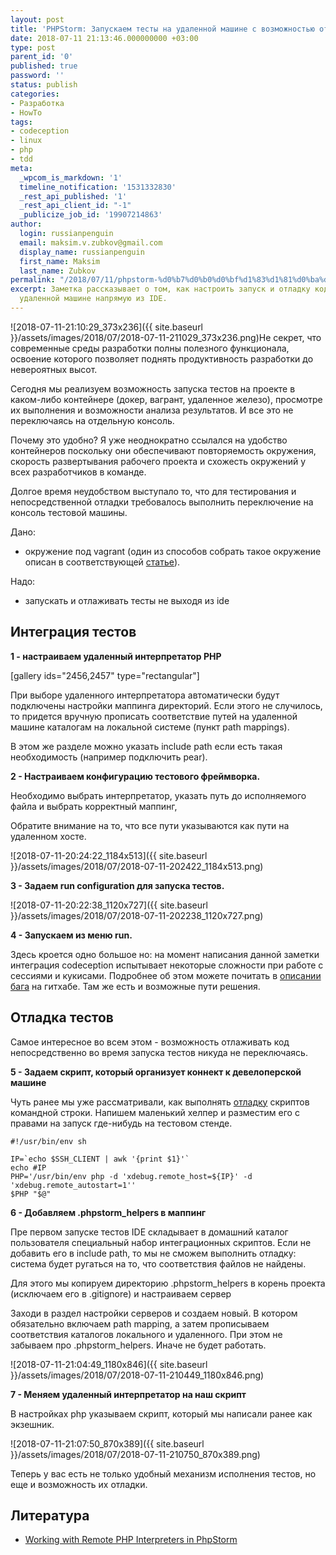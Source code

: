 ```yaml
---
layout: post
title: 'PHPStorm: Запускаем тесты на удаленной машине с возможностью отладки'
date: 2018-07-11 21:13:46.000000000 +03:00
type: post
parent_id: '0'
published: true
password: ''
status: publish
categories:
- Разработка
- HowTo
tags:
- codeception
- linux
- php
- tdd
meta:
  _wpcom_is_markdown: '1'
  timeline_notification: '1531332830'
  _rest_api_published: '1'
  _rest_api_client_id: "-1"
  _publicize_job_id: '19907214863'
author:
  login: russianpenguin
  email: maksim.v.zubkov@gmail.com
  display_name: russianpenguin
  first_name: Maksim
  last_name: Zubkov
permalink: "/2018/07/11/phpstorm-%d0%b7%d0%b0%d0%bf%d1%83%d1%81%d0%ba%d0%b0%d0%b5%d0%bc-%d1%82%d0%b5%d1%81%d1%82%d1%8b-%d0%bd%d0%b0-%d1%83%d0%b4%d0%b0%d0%bb%d0%b5%d0%bd%d0%bd%d0%be%d0%b9-%d0%bc%d0%b0%d1%88%d0%b8%d0%bd%d0%b5/"
excerpt: Заметка рассказывает о том, как настроить запуск и отладку кода тестов на
  удаленной машине напрямую из IDE.
---
```

![2018-07-11-21:10:29_373x236]({{ site.baseurl }}/assets/images/2018/07/2018-07-11-211029_373x236.png)Не секрет, что современные среды разработки полны полезного функционала, освоение которого позволяет поднять продуктивность разработки до невероятных высот.

Сегодня мы реализуем возможность запуска тестов на проекте в каком-либо контейнере (докер, вагрант, удаленное железо), просмотре их выполнения и возможности анализа результатов. И все это не переключаясь на отдельную консоль.

Почему это удобно? Я уже неоднократно ссылался на удобство контейнеров поскольку они обеспечивают повторяемость окружения, скорость развертывания рабочего проекта и схожесть окружений у всех разработчиков в команде.

Долгое время неудобством выступало то, что для тестирования и непосредственной отладки требовалось выполнить переключение на консоль тестовой машины.

Дано:

- окружение под vagrant (один из способов собрать такое окружение описан в соответствующей [статье](/2017/05/02/%d1%82%d0%b5%d1%81%d1%82%d0%b8%d1%80%d0%be%d0%b2%d0%b0%d0%bd%d0%b8%d0%b5-%d0%bf%d0%be-%d1%87%d0%b0%d1%81%d1%82%d1%8c-4/)).

Надо:

- запускать и отлаживать тесты не выходя из ide

<!--more-->

## Интеграция тестов

**1 - настраиваем удаленный интерпретатор PHP**

[gallery ids="2456,2457" type="rectangular"]

При выборе удаленного интерпретатора автоматически будут подключены настройки маппинга директорий. Если этого не случилось, то придется вручную прописать соответствие путей на удаленной машине каталогам на локальной системе (пункт path mappings).

В этом же разделе можно указать include path если есть такая необходимость (например подключить pear).

**2 - Настраиваем конфигурацию тестового фреймворка.**

Необходимо выбрать интерпретатор, указать путь до исполняемого файла и выбрать корректный маппинг,

Обратите внимание на то, что все пути указываются как пути на удаленном хосте.

![2018-07-11-20:24:22_1184x513]({{ site.baseurl }}/assets/images/2018/07/2018-07-11-202422_1184x513.png)

**3 - Задаем run configuration для запуска тестов.**

![2018-07-11-20:22:38_1120x727]({{ site.baseurl }}/assets/images/2018/07/2018-07-11-202238_1120x727.png)

**4 - Запускаем из меню run.**

Здесь кроется одно большое но: на момент написания данной заметки интеграция codeception испытывает некоторые сложности при работе с сессиями и кукисами. Подробнее об этом можете почитать в [описании бага](https://github.com/Codeception/Codeception/issues/4476) на гитхабе. Там же есть и возможные пути решения.

## Отладка тестов

Самое интересное во всем этом - возможность отлаживать код непосредственно во время запуска тестов никуда не переключаясь.

**5 - Задаем скрипт, который организует коннект к девелоперской машине**

Чуть ранее мы уже рассматривали, как выполнять [отладку](/2018/04/01/php-%d0%be%d1%82%d0%bb%d0%b0%d0%b6%d0%b8%d0%b2%d0%b0%d0%b5%d0%bc-%d1%81%d0%ba%d1%80%d0%b8%d0%bf%d1%82%d1%8b-%d0%ba%d0%be%d0%bc%d0%b0%d0%bd%d0%b4%d0%bd%d0%be%d0%b9-%d1%81%d1%82%d1%80%d0%be%d0%ba%d0%b8/) скриптов командной строки. Напишем маленький хелпер и разместим его с правами на запуск где-нибудь на тестовом стенде.

```shell
#!/usr/bin/env sh

IP=`echo $SSH_CLIENT | awk '{print $1}'`  
echo #IP  
PHP='/usr/bin/env php -d 'xdebug.remote_host=${IP}' -d 'xdebug.remote_autostart=1''  
$PHP "$@"
```

**6 - Добавляем .phpstorm_helpers в маппинг**

Пре первом запуске тестов IDE складывает в домашний каталог пользователя специальный набор интеграционных скриптов. Если не добавить его в include path, то мы не сможем выполнить отладку: система будет ругаться на то, что соответствия файлов не найдены.

Для этого мы копируем директорию .phpstorm_helpers в корень проекта (исключаем его в .gitignore) и настраиваем сервер

Заходи в раздел настройки серверов и создаем новый. В котором обязательно включаем path mapping, а затем прописываем соответствия каталогов локального и удаленного. При этом не забываем про .phpstorm_helpers. Иначе не будет работать.

![2018-07-11-21:04:49_1180x846]({{ site.baseurl }}/assets/images/2018/07/2018-07-11-210449_1180x846.png)

**7 - Меняем удаленный интерпретатор на наш скрипт**

В настройках php указываем скрипт, который мы написали ранее как экзешник.

![2018-07-11-21:07:50_870x389]({{ site.baseurl }}/assets/images/2018/07/2018-07-11-210750_870x389.png)

Теперь у вас есть не только удобный механизм исполнения тестов, но еще и возможность их отладки.

## Литература

- [Working with Remote PHP Interpreters in PhpStorm](https://confluence.jetbrains.com/display/PhpStorm/Working+with+Remote+PHP+Interpreters+in+PhpStorm)
